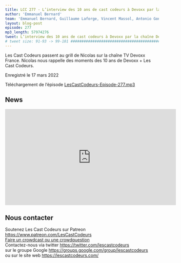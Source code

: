 ```yaml
---
title: LCC 277 - L’interview des 10 ans de cast codeurs à Devoxx par la chaîne Devoxx France TV
author: 'Emmanuel Bernard'
team: 'Emmanuel Bernard, Guillaume Laforge, Vincent Massol, Antonio Goncalves, Arnaud Héritier, Audrey Neveu'
layout: blog-post
episode: 277
mp3_length: 57974276
tweet: L’interview des 10 ans de cast codeurs à Devoxx par la chaîne Devoxx France TV @devoxxfr
# tweet size: 91-93 -> 99-101 #######################################################################
---
```

Les Cast Codeurs passent au grill de Nicolas sur la chaîne TV Devoxx France.
Nicolas nous rappelle des moments des 10 ans de Devoxx + Les Cast Codeurs.

Enregistré le 17 mars 2022

Téléchargement de l’épisode [LesCastCodeurs-Episode-277.mp3](https://traffic.libsyn.com/lescastcodeurs/LesCastCodeurs-Episode-277.mp3)

## News

<iframe width="560" height="315" src="https://www.youtube-nocookie.com/embed/xATokFoSOK4"
        title="YouTube video player" frameborder="0"
        allow="accelerometer; autoplay; clipboard-write; encrypted-media; gyroscope; picture-in-picture"
        allowfullscreen>
</iframe>

## Nous contacter

Soutenez Les Cast Codeurs sur Patreon <https://www.patreon.com/LesCastCodeurs>  
[Faire un crowdcast ou une crowdquestion](https://lescastcodeurs.com/crowdcasting/)  
Contactez-nous via twitter <https://twitter.com/lescastcodeurs>  
sur le groupe Google <https://groups.google.com/group/lescastcodeurs>  
ou sur le site web <https://lescastcodeurs.com/>
<!-- vim: set spelllang=fr : -->
